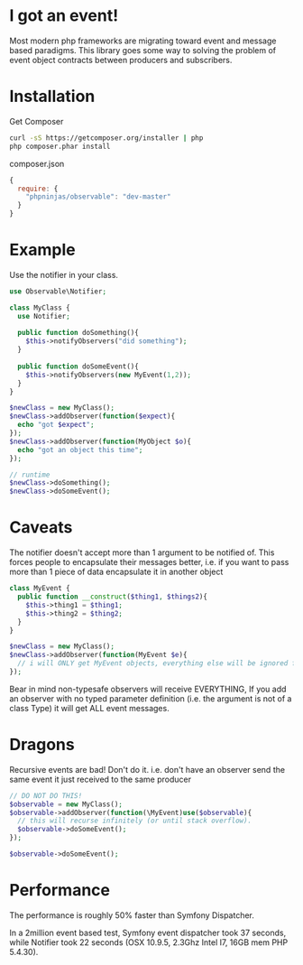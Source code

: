 I got an event!
===============

Most modern php frameworks are migrating toward event and message based paradigms.
This library goes some way to solving the problem of event object contracts between
producers and subscribers.

Installation
============

Get Composer
```bash
curl -sS https://getcomposer.org/installer | php
php composer.phar install
```
composer.json
```javascript
{
  require: {
    "phpninjas/observable": "dev-master"
  }
}
```

Example
=======

Use the notifier in your class.

```php
use Observable\Notifier;

class MyClass {
  use Notifier;
  
  public function doSomething(){
    $this->notifyObservers("did something");
  }
  
  public function doSomeEvent(){
    $this->notifyObservers(new MyEvent(1,2));
  }
}

$newClass = new MyClass();
$newClass->addObserver(function($expect){
  echo "got $expect";
});
$newClass->addObserver(function(MyObject $o){
  echo "got an object this time";
});

// runtime
$newClass->doSomething();
$newClass->doSomeEvent();

```


Caveats
=======

The notifier doesn't accept more than 1 argument to be notified of.
This forces people to encapsulate their messages better, i.e. if you want
to pass more than 1 piece of data encapsulate it in another object

```php
class MyEvent {
  public function __construct($thing1, $things2){
    $this->thing1 = $thing1;
    $this->thing2 = $thing2;
  }
}

$newClass = new MyClass();
$newClass->addObserver(function(MyEvent $e){
  // i will ONLY get MyEvent objects, everything else will be ignored for me! YAY!
});

```

Bear in mind non-typesafe observers will receive EVERYTHING, 
If you add an observer with no typed parameter definition (i.e. the argument is not of a class Type) it will get
ALL event messages.

Dragons
=======

Recursive events are bad! Don't do it.
i.e. don't have an observer send the same event it just received to the same producer

```php
// DO NOT DO THIS!
$observable = new MyClass();
$observable->addObserver(function(\MyEvent)use($observable){
  // this will recurse infinitely (or until stack overflow).
  $observable->doSomeEvent();
});

$observable->doSomeEvent();

```


Performance
===========

The performance is roughly 50% faster than Symfony Dispatcher.

In a 2million event based test, Symfony event dispatcher took 37 seconds, while Notifier took 22 seconds (OSX 10.9.5, 2.3Ghz Intel I7, 16GB mem PHP 5.4.30).